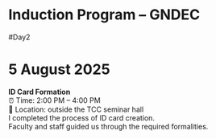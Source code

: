 
# Induction Program – GNDEC
#Day2
# 5 August 2025
 **ID Card Formation**  
  ⏰ Time: 2:00 PM – 4:00 PM  
  📍 Location: outside the TCC seminar hall
  <br>
   I completed the process of ID card creation.  
   Faculty and staff guided us through the required formalities.  
  
